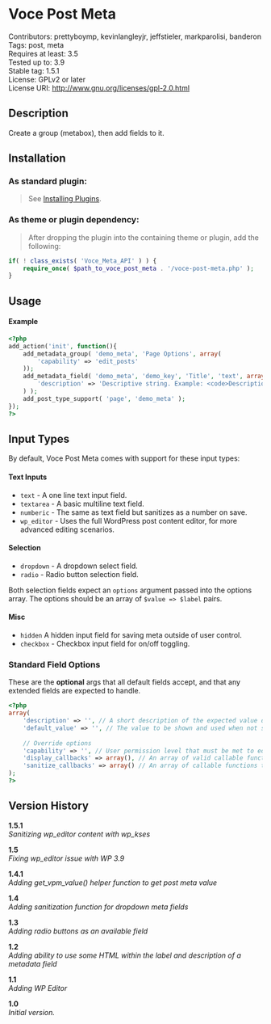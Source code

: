 Voce Post Meta
===================
Contributors: prettyboymp, kevinlangleyjr, jeffstieler, markparolisi, banderon  
Tags: post, meta  
Requires at least: 3.5  
Tested up to: 3.9  
Stable tag: 1.5.1  
License: GPLv2 or later  
License URI: http://www.gnu.org/licenses/gpl-2.0.html

## Description
Create a group (metabox), then add fields to it.

## Installation

### As standard plugin:
> See [Installing Plugins](http://codex.wordpress.org/Managing_Plugins#Installing_Plugins).

### As theme or plugin dependency:
> After dropping the plugin into the containing theme or plugin, add the following:
```php
if( ! class_exists( 'Voce_Meta_API' ) ) {
	require_once( $path_to_voce_post_meta . '/voce-post-meta.php' );
}
```

## Usage

#### Example

```php
<?php
add_action('init', function(){
	add_metadata_group( 'demo_meta', 'Page Options', array(
		'capability' => 'edit_posts'
	));
	add_metadata_field( 'demo_meta', 'demo_key', 'Title', 'text', array(
		'description' => 'Descriptive string. Example: <code>Description</code>'
	) );
	add_post_type_support( 'page', 'demo_meta' );
});
?>
```

## Input Types

By default, Voce Post Meta comes with support for these input types:

#### Text Inputs
* `text` - A one line text input field.
* `textarea` - A basic multiline text field.  
* `numberic` - The same as text field but sanitizes as a number on save.  
* `wp_editor` - Uses the full WordPress post content editor, for more advanced editing scenarios.  

#### Selection
* `dropdown` - A dropdown select field.  
* `radio` - Radio button selection field.  

Both selection fields expect an `options` argument passed into the options array. The options should be an array of `$value => $label` pairs.

#### Misc
* `hidden` A hidden input field for saving meta outside of user control. 
* `checkbox` - Checkbox input field for on/off toggling.  


### Standard Field Options
These are the **optional** args that all default fields accept, and that any extended fields are expected to handle.  

```php
<?php
array(
	'description' => '', // A short description of the expected value displayed with the field.
	'default_value' => '', // The value to be shown and used when not set.
	
	// Override options
	'capability' => '', // User permission level that must be met to edit the field. Defaults to edit_posts
	'display_callbacks' => array(), // An array of valid callable functions to render the field display.
	'sanitize_callbacks' => array() // An array of callable functions to sanitize the field value on save.
);
?>
```

## Version History
**1.5.1**  
*Sanitizing wp_editor content with wp_kses*

**1.5**  
*Fixing wp_editor issue with WP 3.9*

**1.4.1**  
*Adding get_vpm_value() helper function to get post meta value*

**1.4**  
*Adding sanitization function for dropdown meta fields*

**1.3**  
*Adding radio buttons as an available field*

**1.2**  
*Adding ability to use some HTML within the label and description of a metadata field*

**1.1**  
*Adding WP Editor*

**1.0**  
*Initial version.*
